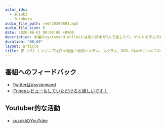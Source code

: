 ```yaml
---
actor_ids:
  - suzuki  
  - fukuhara  
audio_file_path: red/20200601.mp3
audio_file_size: 0
date: 2020-06-01 00:00:00 +0900
description: 本編のsystemand.onlineとは別に鈴木が1人で話したり、ゲストを呼んで楽しくおしゃべりしちゃおう！っていうPodcastです！鈴木の近況をつらつら話させていただいております。収録は6月1日です。
duration: "00:00"
layout: article
title: 赤 ＃52 エンジニアは日々勉強！地図システム、スクラム、DDD、OAuthについてのあれこれ
---
```

## 番組へのフィードバック
* [Twitterは#systemand](https://twitter.com/search?q=%23systemand)
* [iTunesレビューもしていただけると嬉しいです！](https://itunes.apple.com/jp/podcast/systemand-online/id1205168408?mt=2)

## Youtuber的な活動
* [suzukiのYouTube](https://www.youtube.com/channel/UCEyw4pWNI8M4Sg1bF1um5PQ)

